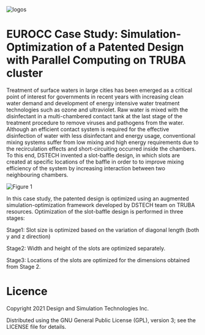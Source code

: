 ![logos](https://user-images.githubusercontent.com/30440239/133421092-b6e22afc-0e28-4d0e-9c64-f1294ed0bbbe.png)

# EUROCC Case Study: Simulation-Optimization of a Patented Design with Parallel Computing on TRUBA cluster

Treatment of surface waters in large cities has been emerged as a critical point of interest for governments in recent years with increasing clean water demand and development of energy intensive water treatment technologies such as ozone and ultraviolet. Raw water is mixed with the disinfectant in a multi-chambered contact tank at the last stage of the treatment procedure to remove viruses and pathogens from the water. Although an efficient contact system is required for the effective disinfection of water with less disinfectant and energy usage, conventional mixing systems suffer from low mixing and high energy requirements due to the recirculation effects and short-circuiting occurred inside the chambers. To this end, DSTECH invented a slot-baffle design, in which slots are created at specific locations of the baffle in order to to improve mixing efficiency of the system by increasing interaction between two neighbouring chambers. 

![Figure 1](https://user-images.githubusercontent.com/30440239/133422087-75510ae3-89fb-4397-b744-1eb514a6fe96.png)

In this case study, the patented design is optimized using an augmented simulation-optimization framework developed by DSTECH team on TRUBA resources. Optimization of the slot-baffle design is performed in three stages: 

Stage1: Slot size is optimized based on the variation of diagonal length (both y and z direction)

Stage2: Width and height of the slots are optimized separately.

Stage3: Locations of the slots are optimized for the dimensions obtained from Stage 2.

# Licence

Copyright 2021 Design and Simulation Technologies Inc.

Distributed using the GNU General Public License (GPL), version 3; see the LICENSE file for details.
